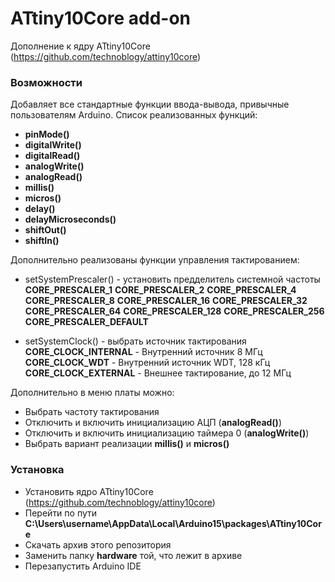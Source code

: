 ATtiny10Core add-on
============
Дополнение к ядру ATtiny10Core (https://github.com/technoblogy/attiny10core)

### Возможности
Добавляет все стандартные функции ввода-вывода, привычные пользователям Arduino.
Список реализованных функций:

* **pinMode()**
* **digitalWrite()**
* **digitalRead()**
* **analogWrite()**
* **analogRead()**
* **millis()**
* **micros()**
* **delay()**
* **delayMicroseconds()**
* **shiftOut()**
* **shiftIn()**

Дополнительно реализованы функции управления тактированием:
* setSystemPrescaler() - установить предделитель системной частоты
**CORE_PRESCALER_1** 
**CORE_PRESCALER_2**
**CORE_PRESCALER_4**
**CORE_PRESCALER_8**
**CORE_PRESCALER_16**
**CORE_PRESCALER_32**
**CORE_PRESCALER_64**
**CORE_PRESCALER_128**
**CORE_PRESCALER_256**
**CORE_PRESCALER_DEFAULT**

* setSystemClock() - выбрать источник тактирования
**CORE_CLOCK_INTERNAL** 	- Внутренний источник 8 МГц
**CORE_CLOCK_WDT**		 	- Внутренний источник WDT, 128 кГц
**CORE_CLOCK_EXTERNAL**		- Внешнее тактирование, до 12 МГц

Дополнительно в меню платы можно:
* Выбрать частоту тактирования
* Отключить и включить инициализацию АЦП (**analogRead()**)
* Отключить и включить инициализацию таймера 0 (**analogWrite()**)
* Выбрать вариант реализации **millis()** и **micros()**

### Установка

* Установить ядро ATtiny10Core (https://github.com/technoblogy/attiny10core)
* Перейти по пути **C:\Users\username\AppData\Local\Arduino15\packages\ATtiny10Core**
* Скачать архив этого репозитория
* Заменить папку **hardware** той, что лежит в архиве
* Перезапустить Arduino IDE